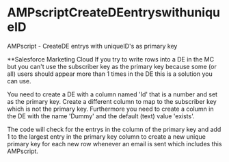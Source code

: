 # AMPscriptCreateDEentryswithuniqueID
AMPscript - CreateDE entrys with uniqueID's as primary key

**Salesforce Marketing Cloud
If you try to write rows into a DE in the MC but you can't use the subscriber key as the primary key because some (or all) users should appear more than 1 times in the DE this is a solution you can use.

You need to create a DE with a column named 'Id' that is a number and set as the primary key. Create a different column to map to the subscriber key which is not the primary key. Furthermore you need to create a column in the DE with the name 'Dummy' and the default (text) value 'exists'.

The code will check for the entrys in the column of the primary key and add 1 to the largest entry in the primary key column to create a new unique primary key for each new row whenever an email is sent which includes this AMPscript.
